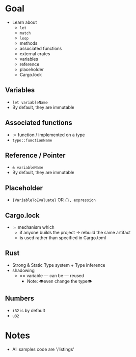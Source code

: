 # Goal
* Learn about
  * `let`
  * `match`
  * `loop`
  * methods
  * associated functions
  * external crates
  * variables
  * reference
  * placeholder
  * Cargo.lock

## Variables
* `let variableName`
* By default, they are immutable

## Associated functions
* := function / implemented on a type
* `type::functionName`

## Reference / Pointer
* `& variableName`
* By default, they are immutable

## Placeholder
* `{VariableToEvaluate}` OR `{}, expression`

## Cargo.lock
* := mechanism which
  * if anyone builds the project → rebuild the same artifact
  * is used rather than specified in Cargo.toml

## Rust
* Strong & Static Type system + Type inference
* shadowing
  * == variable — can be — reused
    * Note: 👁️even change the type👁️

## Numbers
* `i32` is by default
* `u32`

# Notes
* All samples code are '/listings'